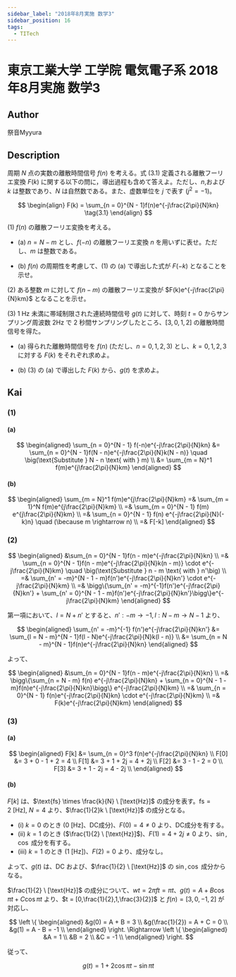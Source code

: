 ```yaml
---
sidebar_label: "2018年8月実施 数学3"
sidebar_position: 16
tags:
  - TITech
---
```

# 東京工業大学 工学院 電気電子系 2018年8月実施 数学3

## **Author**
祭音Myyura

## **Description**
周期 $N$ 点の実数の離散時間信号 $f(n)$ を考える。式 $(3.1)$ 定義される離散フーリエ変換 $F(k)$ に関する以下の問に，導出過程も含めて答えよ。ただし、$n$,および $k$ は整数であり、$N$ は自然数である。また、虚数単位を $j$ で表す $(j^2 = -1)$。

$$
\begin{align}
F(k) = \sum_{n = 0}^{N - 1}f(n)e^{-j\frac{2\pi}{N}kn} \tag{3.1}
\end{align}
$$

(1) $f(n)$ の離散フーリエ変換を考える。

- (a) $n = N - m$ とし、$f(-n)$ の離散フーリエ変換 $n$ を用いずに表せ。ただし、$m$ は整数である。
  
- (b) $f(n)$ の周期性を考慮して、(1) の (a) で導出した式が $F(-k)$ となることを示せ。

(2) ある整数 $m$ に対して $f(n - m)$ の離散フーリエ変換が $F(k)e^{-j\frac{2\pi}{N}km}$ となることを示せ。

(3) $1$ Hz 未満に帯域制限された連続時間信号 $g(t)$ に対して、時刻 $t = 0$ からサンプリング周波数 $2$Hz で $2$ 秒間サンプリングしたところ、$[3,0,1,2]$ の離散時間信号を得た。

- (a) 得られた離散時間信号を $f(n)$ (ただし、$n = 0,1,2,3$) とし、$k = 0,1,2,3$ に対する $F(k)$ をそれぞれ求めよ。
  
- (b) (3) の (a) で導出した $F(k)$ から、$g(t)$ を求めよ。

## **Kai** 
### (1)
#### (a)

$$
\begin{aligned}
\sum_{n = 0}^{N - 1} f(-n)e^{-j\frac{2\pi}{N}kn} &= \sum_{n = 0}^{N - 1}f(N - n)e^{-j\frac{2\pi}{N}k(N - n)} \quad \big(\text{Substitute } N - n \text{ with } m) \\
&= \sum_{m = N}^1 f(m)e^{j\frac{2\pi}{N}km}
\end{aligned}
$$

#### (b)

$$
\begin{aligned}
\sum_{m = N}^1 f(m)e^{j\frac{2\pi}{N}km} =& \sum_{m = 1}^N f(m)e^{j\frac{2\pi}{N}km} \\
=& \sum_{m = 0}^{N - 1} f(m) e^{j\frac{2\pi}{N}km} \\
=& \sum_{n = 0}^{N - 1} f(n) e^{-j\frac{2\pi}{N}(-k)n} \quad (\because m \rightarrow n) \\
=& F[-k]
\end{aligned}
$$

### (2)

$$
\begin{aligned}
&\sum_{n = 0}^{N - 1}f(n - m)e^{-j\frac{2\pi}{N}kn} \\
=& \sum_{n = 0}^{N - 1}f(n - m)e^{-j\frac{2\pi}{N}k(n - m)} \cdot e^{-j\frac{2\pi}{N}km} \quad \big(\text{Substitute } n - m \text{ with } n'\big) \\
=& \sum_{n' = -m}^{N - 1 - m}f(n')e^{-j\frac{2\pi}{N}kn'} \cdot e^{-j\frac{2\pi}{N}km} \\
=& \bigg\{\sum_{n' = -m}^{-1}f(n')e^{-j\frac{2\pi}{N}kn'} + \sum_{n' = 0}^{N - 1 - m}f(n')e^{-j\frac{2\pi}{N}kn'}\bigg\}e^{-j\frac{2\pi}{N}km}
\end{aligned}
$$

第一項において、$l = N + n'$ とすると、$n':-m \rightarrow - 1,l: N - m \rightarrow N - 1$ より、

$$
\begin{aligned}
\sum_{n' = -m}^{-1} f(n')e^{-j\frac{2\pi}{N}kn'} &= \sum_{l = N - m}^{N - 1}f(l - N)e^{-j\frac{2\pi}{N}k(l - n)} \\
&= \sum_{n = N - m}^{N - 1}f(n)e^{-j\frac{2\pi}{N}kn} 
\end{aligned}
$$

よって、

$$
\begin{aligned}
&\sum_{n = 0}^{N - 1}f(n - m)e^{-j\frac{2\pi}{N}kn} \\
=& \bigg\{\sum_{n = N - m} f(n) e^{-j\frac{2\pi}{N}kn} + \sum_{n = 0}^{N - 1 - m}f(n)e^{-j\frac{2\pi}{N}kn}\bigg\} e^{-j\frac{2\pi}{N}km} \\
=& \sum_{n = 0}^{N - 1} f(n)e^{-j\frac{2\pi}{N}kn} \cdot e^{-j\frac{2\pi}{N}km} \\
=& F(k)e^{-j\frac{2\pi}{N}km}
\end{aligned}
$$

### (3)
#### (a)

$$
\begin{aligned}
F[k] &= \sum_{n = 0}^3 f(n)e^{-j\frac{2\pi}{N}kn} \\
F[0] &= 3 + 0 - 1 + 2 = 4 \\
F[1] &= 3 + 1 + 2j = 4 + 2j \\
F[2] &= 3 - 1 - 2 = 0 \\
F[3] &= 3 + 1 - 2j = 4 - 2j \\
\end{aligned}
$$

#### (b)
$F[k]$ は、$\text{fs} \times \frac{k}{N} \ [\text{Hz}]$ の成分を表す。$\text{fs} = 2 \ [\text{Hz}]$, $N = 4$ より、$\frac{1}{2}k \ [\text{Hz}]$ の成分となる。

- (i) $k = 0$ のとき ($0 \ [\text{Hz}]$、DC成分)、$F(0) = 4 \neq 0$ より、DC成分を有する。
- (ii) $k = 1$ のとき ($\frac{1}{2} \ [\text{Hz}]$)、$F(1) = 4 + 2j \neq 0$ より、$\sin,\cos$ 成分を有する。
- (iii) $k = 1$ のとき ($1 \ [\text{Hz}]$)、$F(2) = 0$ より、成分なし。

よって、$g(t)$ は、DC および、$\frac{1}{2} \ [\text{Hz}]$ の $\sin,\cos$ 成分からなる。

$\frac{1}{2} \ [\text{Hz}]$ の成分について、$wt = 2\pi ft = \pi t$、$g(t) = A + B\cos\pi t + C\cos \pi t$ より、$t = [0,\frac{1}{2},1,\frac{3}{2}]$ と $f(n) = [3,0,-1,2]$ が対応し、

$$
\left \{
\begin{aligned}
&g(0) = A + B = 3 \\
&g(\frac{1}{2}) = A + C = 0 \\
&g(1) = A - B = -1 \\
\end{aligned}
\right. \Rightarrow 
\left \{
\begin{aligned}
&A = 1 \\
&B = 2 \\
&C = -1 \\
\end{aligned}
\right.
$$

従って、

$$
g(t) = 1 + 2\cos\pi t - \sin\pi t
$$